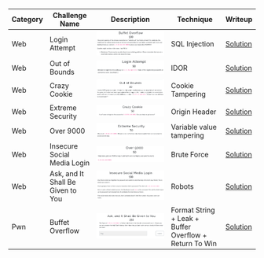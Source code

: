 | Category | Challenge Name                    | Description                    | Technique                                              | Writeup                                                                                                                         |
| -------- | --------------------------------- | ------------------------------ | ------------------------------------------------------ | ------------------------------------------------------------------------------------------------------------------------------- |
| Web      | Login Attempt                     | ![alt text](Attachments/1.png) | SQL Injection                                          | [Solution](https://github.com/Jeetu855/CTFs/blob/master/TexSAWCTF2024/WEB/Login%20Attempt.md)                                   |
| Web      | Out of Bounds                     | ![alt text](Attachments/2.png) | IDOR                                                   | [Solution](https://github.com/Jeetu855/CTFs/blob/master/TexSAWCTF2024/WEB/Out%20of%20Bounds.md)                                 |
| Web      | Crazy Cookie                      | ![alt text](Attachments/3.png) | Cookie Tampering                                       | [Solution](https://github.com/Jeetu855/CTFs/blob/master/TexSAWCTF2024/WEB/Crazy%20Cookie.md)                                    |
| Web      | Extreme Security                  | ![alt text](Attachments/4.png) | Origin Header                                          | [Solution](https://github.com/Jeetu855/CTFs/blob/master/TexSAWCTF2024/WEB/Extreme%20Security.md)                                |
| Web      | Over 9000                         | ![alt text](Attachments/5.png) | Variable value tampering                               | [Solution](https://github.com/Jeetu855/CTFs/blob/master/TexSAWCTF2024/WEB/Over%209000.md)                                       |
| Web      | Insecure Social Media Login       | ![alt text](Attachments/6.png) | Brute Force                                            | [Solution](https://github.com/Jeetu855/CTFs/blob/master/TexSAWCTF2024/WEB/Insecure%20Social%20Media%20Login.md)                 |
| Web      | Ask, and It Shall Be Given to You | ![alt text](Attachments/7.png) | Robots                                                 | [Solution](https://github.com/Jeetu855/CTFs/blob/master/TexSAWCTF2024/WEB/Ask%2C%20and%20It%20Shall%20Be%20Given%20to%20You.md) |
| Pwn      | Buffet Overflow                   | ![alt text](Attachments/8.png) | Format String + Leak + Buffer Overflow + Return To Win | [Solution](https://github.com/Jeetu855/CTFs/blob/master/TexSAWCTF2024/Pwn/Buffet%20Overflow/Solution.md)                        |
